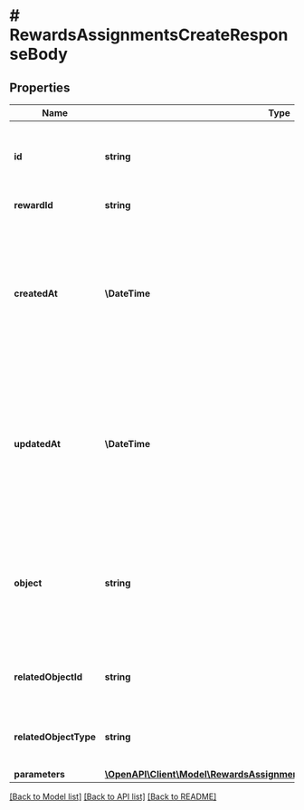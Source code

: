 # # RewardsAssignmentsCreateResponseBody

## Properties

Name | Type | Description | Notes
------------ | ------------- | ------------- | -------------
**id** | **string** | Unique reward assignment ID, assigned by Voucherify. | [optional]
**rewardId** | **string** | Associated reward ID. | [optional]
**createdAt** | **\DateTime** | Timestamp representing the date and time when the reward assignment was created. The value is shown in the ISO 8601 format. | [optional]
**updatedAt** | **\DateTime** | Timestamp representing the date and time when the reward assignment was updated. The value is shown in the ISO 8601 format. | [optional]
**object** | **string** | The type of the object represented by the JSON. This object stores information about the reward assignment. | [optional] [default to 'reward_assignment']
**relatedObjectId** | **string** | Related object ID to which the reward was assigned. | [optional]
**relatedObjectType** | **string** | Related object type to which the reward was assigned. | [optional] [default to 'campaign']
**parameters** | [**\OpenAPI\Client\Model\RewardsAssignmentsCreateResponseBodyParameters**](RewardsAssignmentsCreateResponseBodyParameters.md) |  | [optional]

[[Back to Model list]](../../README.md#models) [[Back to API list]](../../README.md#endpoints) [[Back to README]](../../README.md)
